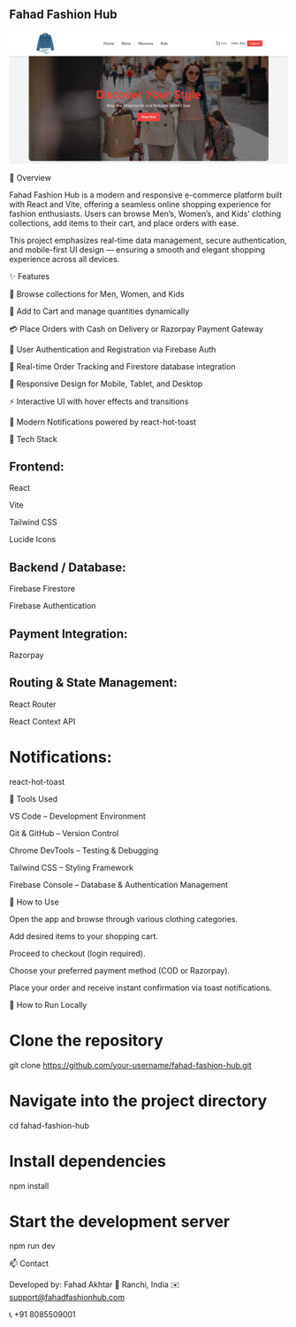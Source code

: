 ## Fahad Fashion Hub
![Home Screenshot](./src/assets/home-screenshot.png)

🌟 Overview

Fahad Fashion Hub is a modern and responsive e-commerce platform built with React and Vite, offering a seamless online shopping experience for fashion enthusiasts.
Users can browse Men’s, Women’s, and Kids’ clothing collections, add items to their cart, and place orders with ease.

This project emphasizes real-time data management, secure authentication, and mobile-first UI design — ensuring a smooth and elegant shopping experience across all devices.

✨ Features

🧥 Browse collections for Men, Women, and Kids

🛒 Add to Cart and manage quantities dynamically

💳 Place Orders with Cash on Delivery or Razorpay Payment Gateway

🔐 User Authentication and Registration via Firebase Auth

🧾 Real-time Order Tracking and Firestore database integration

📱 Responsive Design for Mobile, Tablet, and Desktop

⚡ Interactive UI with hover effects and transitions

🔔 Modern Notifications powered by react-hot-toast

🧠 Tech Stack

## Frontend:

React

Vite

Tailwind CSS

Lucide Icons

## Backend / Database:

Firebase Firestore

Firebase Authentication

## Payment Integration:

Razorpay

## Routing & State Management:

React Router

React Context API

# Notifications:

react-hot-toast

🧰 Tools Used

VS Code – Development Environment

Git & GitHub – Version Control

Chrome DevTools – Testing & Debugging

Tailwind CSS – Styling Framework

Firebase Console – Database & Authentication Management

🚀 How to Use

Open the app and browse through various clothing categories.

Add desired items to your shopping cart.

Proceed to checkout (login required).

Choose your preferred payment method (COD or Razorpay).

Place your order and receive instant confirmation via toast notifications.

🧩 How to Run Locally
# Clone the repository
git clone https://github.com/your-username/fahad-fashion-hub.git

# Navigate into the project directory
cd fahad-fashion-hub

# Install dependencies
npm install

# Start the development server
npm run dev

📫 Contact

Developed by: Fahad Akhtar
📍 Ranchi, India
✉️ support@fahadfashionhub.com

📞 +91 8085509001

